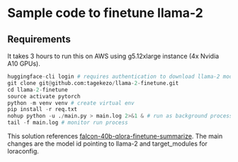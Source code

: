 # Sample code to finetune llama-2

## Requirements

It takes 3 hours to run this on AWS using g5.12xlarge instance (4x Nvidia A10 GPUs).

```python
huggingface-cli login # requires authentication to download llama-2 models
git clone git@github.com:tagekezo/llama-2-finetune.git
cd llama-2-finetune
source activate pytorch
python -m venv venv # create virtual env
pip install -r req.txt
nohup python -u ./main.py > main.log 2>&1 & # run as background process
tail -f main.log # monitor run process
```

 This solution references [falcon-40b-qlora-finetune-summarize](https://github.com/aws-samples/amazon-sagemaker-generativeai/blob/main/studio-notebook-fine-tuning/falcon-40b-qlora-finetune-summarize.ipynb). The main changes are the model id pointing to llama-2 and target_modules for loraconfig.  

